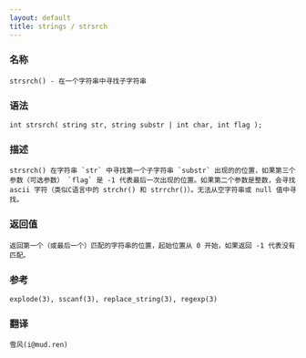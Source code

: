 ```yaml
---
layout: default
title: strings / strsrch
---
```


### 名称

    strsrch() - 在一个字符串中寻找子字符串

### 语法

    int strsrch( string str, string substr | int char, int flag );

### 描述

    strsrch() 在字符串 `str` 中寻找第一个子字符串 `substr` 出现的的位置，如果第三个参数（可选参数） `flag` 是 -1 代表最后一次出现的位置。如果第二个参数是整数，会寻找 ascii 字符（类似C语言中的 strchr() 和 strrchr()）。无法从空字符串或 null 值中寻找。

### 返回值

    返回第一个（或最后一个）匹配的字符串的位置，起始位置从 0 开始，如果返回 -1 代表没有匹配。

### 参考

    explode(3), sscanf(3), replace_string(3), regexp(3)

### 翻译

    雪风(i@mud.ren)
